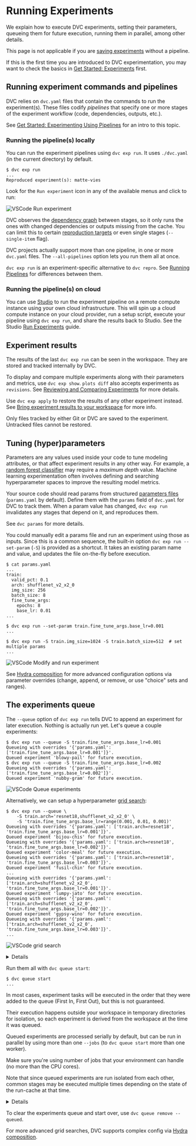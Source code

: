 # Running Experiments

We explain how to execute DVC experiments, setting their parameters, queueing
them for future execution, running them in parallel, among other details.

<admon icon="book">

This page is not applicable if you are [saving experiments] without a pipeline.

If this is the first time you are introduced to DVC experimentation, you may
want to check the basics in [Get Started: Experiments] first.

[saving experiments]: /doc/user-guide/experiment-management#save-experiments
[get started: experiments]: /doc/start/experiments

</admon>

## Running experiment commands and pipelines

DVC relies on `dvc.yaml` files that contain the commands to run the
experiment(s). These files codify _pipelines_ that specify one or more
<abbr>stages</abbr> of the experiment workflow (code, <abbr>dependencies</abbr>,
<abbr>outputs</abbr>, etc.).

<admon icon="book">

See [Get Started: Experimenting Using Pipelines] for an intro to this topic.

[get started: experimenting using pipelines]:
  /doc/start/experiments/experiment-pipelines

</admon>

### Running the pipeline(s) locally

You can run the experiment <abbr>pipelines</abbr> using `dvc exp run`. It uses
`./dvc.yaml` (in the current directory) by default.

<toggle>

<tab title="DVC CLI">

```cli
$ dvc exp run
...
Reproduced experiment(s): matte-vies
```

</tab>

<tab title="VSCode Extension">

Look for the `Run experiment` icon in any of the available menus and click to
run:

![VSCode Run experiment](/img/vscode-run-exp.png)

</tab>

</toggle>

DVC observes the [dependency graph] between stages, so it only runs the ones
with changed dependencies or outputs missing from the <abbr>cache</abbr>. You
can limit this to certain [reproduction targets] or even single stages
(`--single-item` flag).

<abbr>DVC projects</abbr> actually support more than one pipeline, in one or
more `dvc.yaml` files. The `--all-pipelines` option lets you run them all at
once.

<admon icon="book">

`dvc exp run` is an experiment-specific alternative to `dvc repro`. See [Running
Pipelines] for differences between them.

</admon>

[reproduction targets]: /doc/command-reference/repro#options
[dependency graph]: /doc/user-guide/pipelines/defining-pipelines
[running pipelines]: /doc/user-guide/pipelines/running-pipelines

### Running the pipeline(s) on cloud

You can use [Studio] to run the experiment pipeline on a remote compute instance
using your own cloud infrastructure. This will spin up a cloud compute instance
on your cloud provider, run a setup script, execute your pipeline using
`dvc exp run`, and share the results back to Studio. See the Studio [Run
Experiments] guide.

[studio]: https://studio.iterative.ai
[run experiments]:
  /doc/studio/user-guide/projects-and-experiments/run-experiments

## Experiment results

The results of the last `dvc exp run` can be seen in the <abbr>workspace</abbr>.
They are stored and tracked internally by DVC.

To display and compare multiple experiments along with their
<abbr>parameters</abbr> and <abbr>metrics</abbr>, use `dvc exp show`.
`plots diff` also accepts experiments as `revisions`. See [Reviewing and
Comparing Experiments][reviewing] for more details.

Use `dvc exp apply` to restore the results of any other experiment instead. See
[Bring experiment results to your workspace][apply] for more info.

<admon type="warn">

Only files tracked by either Git or DVC are saved to the experiment. Untracked
files cannot be restored.

</admon>

[reviewing]: /doc/user-guide/experiment-management/comparing-experiments
[apply]:
  /doc/user-guide/experiment-management/persisting-experiments#bring-experiment-results-to-your-workspace

## Tuning (hyper)parameters

Parameters are any values used inside your code to tune modeling attributes, or
that affect experiment results in any other way. For example, a [random forest
classifier] may require a _maximum depth_ value. Machine learning
experimentation often involves defining and searching hyperparameter spaces to
improve the resulting model metrics.

Your source code should read params from structured [parameters files]
(`params.yaml` by default). Define them with the `params` field of `dvc.yaml`
for DVC to track them. When a param value has changed, `dvc exp run` invalidates
any stages that depend on it, and reproduces them.

<admon icon="book">

See `dvc params` for more details.

</admon>

You could manually edit a params file and run an experiment using those as
inputs. Since this is a common sequence, the built-in option
`dvc exp run --set-param` (`-S`) is provided as a shortcut. It takes an existing
param name and value, and updates the file on-the-fly before execution.

<toggle>

<tab title="DVC CLI">

```cli
$ cat params.yaml
...
train:
  valid_pct: 0.1
  arch: shufflenet_v2_x2_0
  img_size: 256
  batch_size: 8
  fine_tune_args:
    epochs: 8
    base_lr: 0.01
...

$ dvc exp run --set-param train.fine_tune_args.base_lr=0.001
...

$ dvc exp run -S train.img_size=1024 -S train.batch_size=512  # set multiple params
...
```

</tab>

<tab title="VSCode Extension">

![VSCode Modify and run experiment](/img/vscode-modify-and-run.gif)

</tab>

</toggle>

[random forest classifier]:
  https://medium.com/all-things-ai/in-depth-parameter-tuning-for-random-forest-d67bb7e920d
[parameters files]:
  /doc/user-guide/project-structure/dvcyaml-files#parameters-files

<admon icon="book">

See [Hydra composition](/doc/user-guide/experiment-management/hydra-composition)
for more advanced configuration options via parameter overrides (change, append,
or remove, or use "choice" sets and ranges).

</admon>

## The experiments queue

The `--queue` option of `dvc exp run` tells DVC to append an experiment for
later execution. Nothing is actually run yet. Let's queue a couple experiments:

<toggle>

<tab title="DVC CLI">

```cli
$ dvc exp run --queue -S train.fine_tune_args.base_lr=0.001
Queueing with overrides '{'params.yaml': ['train.fine_tune_args.base_lr=0.001']}'.
Queued experiment 'blowy-pail' for future execution.
$ dvc exp run --queue -S train.fine_tune_args.base_lr=0.002
Queueing with overrides '{'params.yaml': ['train.fine_tune_args.base_lr=0.002']}'.
Queued experiment 'nubby-gram' for future execution.
```

</tab>

<tab title="VSCode Extension">

![VSCode Queue experiments](/img/vscode-queue.gif)

</tab>

</toggle>

Alternatively, we can setup a hyperparameter [grid search]:

<toggle>

<tab title="DVC CLI">

```cli
$ dvc exp run --queue \
    -S train.arch='resnet18,shufflenet_v2_x2_0' \
    -S 'train.fine_tune_args.base_lr=range(0.001, 0.01, 0.001)'
Queueing with overrides '{'params.yaml': ['train.arch=resnet18', 'train.fine_tune_args.base_lr=0.001']}'.
Queued experiment 'bijou-chis' for future execution.
Queueing with overrides '{'params.yaml': ['train.arch=resnet18', 'train.fine_tune_args.base_lr=0.002']}'.
Queued experiment 'color-meal' for future execution.
Queueing with overrides '{'params.yaml': ['train.arch=resnet18', 'train.fine_tune_args.base_lr=0.003']}'.
Queued experiment 'fusil-chin' for future execution.
...
Queueing with overrides '{'params.yaml': ['train.arch=shufflenet_v2_x2_0', 'train.fine_tune_args.base_lr=0.001']}'.
Queued experiment 'lumpy-jato' for future execution.
Queueing with overrides '{'params.yaml': ['train.arch=shufflenet_v2_x2_0', 'train.fine_tune_args.base_lr=0.002']}'.
Queued experiment 'gypsy-wino' for future execution.
Queueing with overrides '{'params.yaml': ['train.arch=shufflenet_v2_x2_0', 'train.fine_tune_args.base_lr=0.003']}'.
...
```

</tab>

<tab title="VSCode Extension">

![VSCode grid search](/img/vscode-grid-search.gif)

</tab>

</toggle>

[grid search]:
  https://en.wikipedia.org/wiki/Hyperparameter_optimization#Grid_search

<details>

### How are experiments queued?

Queued experiments are managed using [dvc-task] and [Celery].

[dvc-task]: https://github.com/iterative/dvc-task
[celery]: https://docs.celeryq.dev/en/stable/index.html

</details>

Run them all with `dvc queue start`:

```cli
$ dvc queue start
...
```

<admon type="info">

In most cases, experiment tasks will be executed in the order that they were
added to the queue (First In, First Out), but this is not guaranteed.

</admon>

Their execution happens outside your <abbr>workspace</abbr> in temporary
directories for isolation, so each experiment is derived from the workspace at
the time it was queued.

Queued experiments are processed serially by default, but can be run in parallel
by using more than one `--jobs` (to `dvc queue start` more than one worker).

<admon type="warn">

Make sure you're using number of jobs that your environment can handle (no more
than the CPU cores).

Note that since queued experiments are run isolated from each other, common
stages may be executed multiple times depending on the state of the
<abbr>run-cache</abbr> at that time.

</admon>

<details>

### How are experiments isolated?

DVC creates a copy of the experiment's original workspace in `.dvc/tmp/exps/`
and runs it there. All workspaces share the single project <abbr>cache</abbr>,
however.

💡 To isolate any experiment (without queuing it), you can use the `--temp`
flag. This allows you to continue working while a long experiment runs, e.g.:

```cli
$ nohup dvc exp run --temp &
[1] 30473
nohup: ignoring input and appending output to 'nohup.out'
```

Note that Git-ignored files/dirs are excluded from queued/temp runs to avoid
committing unwanted files into Git (e.g. once successful experiments are
[persisted]). To include untracked files, stage them with `git add` first
(before `dvc exp run`) and `git reset` them afterwards.

[persisted]: /doc/user-guide/experiment-management/persisting-experiments

</details>

<admon type="tip">

To clear the experiments queue and start over, use `dvc queue remove --queued`.

</admon>

<admon icon="book">

For more advanced grid searches, DVC supports complex config via [Hydra
composition].

[hydra composition]: /doc/user-guide/experiment-management/hydra-composition

</admon>
